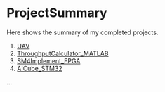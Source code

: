 # ProjectSummary

Here shows the summary of my completed projects.

1. [UAV](https://github.com/MIKEHHQ/ProjectSummary/tree/main/UAV_AI_BDS)
2. [ThroughputCalculator_MATLAB](https://github.com/MIKEHHQ/ProjectSummary/tree/main/UAV_AI_BDS)
3. [SM4Implement_FPGA](https://github.com/MIKEHHQ/ProjectSummary/tree/main/SM4Implement_FPGA)
4. [AICube_STM32](https://github.com/MIKEHHQ/ProjectSummary/tree/main/AICube_STM32)

...
